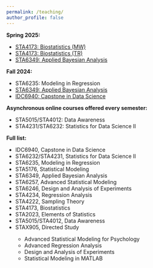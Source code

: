 ```yaml
---
permalink: /teaching/
author_profile: false
---
```


<b>Spring 2025:</b>

<ul>
  <li><a href="https://samanthaseals.github.io/STA4173Sp25MW/">STA4173: Biostatistics (MW)</a></li>
  <li><a href="https://samanthaseals.github.io/STA4173Sp25TR/">STA4173: Biostatistics (TR)</a></li>
  <li><a href="https://samanthaseals.github.io/STA6349Sp25/">STA6349: Applied Bayesian Analysis</a></li>
</ul>

<b>Fall 2024:</b>

<ul>
  <li>STA6235: Modeling in Regression</li>
  <li><a href="https://samanthaseals.github.io/STA6349Fa24/">STA6349: Applied Bayesian Analysis</a></li>
  <li><a href="https://capstone4ds.github.io/project.html">IDC6940: Capstone in Data Science</a></li>
</ul>

<b>Asynchronous online courses offered every semester:</b>

<ul>
  <li>STA5015/STA4012: Data Awareness</li>
  <li>STA4231/STA6232: Statistics for Data Science II</li>
</ul>


<b>Full list:</b>

<ul>
<li>IDC6940, Capstone in Data Science</li>
<li>STA6232/STA4231, Statistics for Data Science II</li>
<li>STA6235, Modeling in Regression</li>
<li>STA5176, Statistical Modeling</li>
<li>STA6349, Applied Bayesian Analysis</li>
<li>STA6257, Advanced Statistical Modeling</li>
<li>STA6246, Design and Analysis of Experiments</li>
<li>STA4234, Regression Analysis</li>
<li>STA4222, Sampling Theory</li>
<li>STA4173, Biostatistics</li>
<li>STA2023, Elements of Statistics</li>
<li>STA5015/STA4012, Data Awareness</li>
<li>STAX905, Directed Study</li>
<ul>
<li>Advanced Statistical Modeling for Psychology</li>
<li>Advanced Regression Analysis</li>
<li>Design and Analysis of Experiments</li>
<li>Statistical Modeling in MATLAB</li>
</ul>





